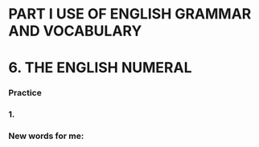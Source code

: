 # PART I USE OF ENGLISH GRAMMAR AND VOCABULARY
# 6. THE ENGLISH NUMERAL
### Practice 
### 1.

### New words for me:
